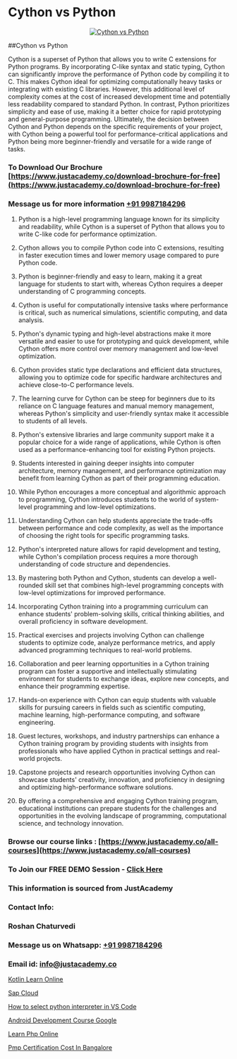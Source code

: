 # Cython vs Python

<p align="center">
  <a href="https://justacademy.co/course-detail/python-training">
    <img src="https://justacademy.co/storage2/course_image/1709713400_course_image.webp" alt="Cython vs Python">
  </a>
</p>
##Cython vs Python

Cython is a superset of Python that allows you to write C extensions for Python programs. By incorporating C-like syntax and static typing, Cython can significantly improve the performance of Python code by compiling it to C. This makes Cython ideal for optimizing computationally heavy tasks or integrating with existing C libraries. However, this additional level of complexity comes at the cost of increased development time and potentially less readability compared to standard Python. In contrast, Python prioritizes simplicity and ease of use, making it a better choice for rapid prototyping and general-purpose programming. Ultimately, the decision between Cython and Python depends on the specific requirements of your project, with Cython being a powerful tool for performance-critical applications and Python being more beginner-friendly and versatile for a wide range of tasks.
### To Download Our Brochure [https://www.justacademy.co/download-brochure-for-free](https://www.justacademy.co/download-brochure-for-free)
### Message us for more information [+91 9987184296](https://api.whatsapp.com/send?phone=919987184296)
1) Python is a high-level programming language known for its simplicity and readability, while Cython is a superset of Python that allows you to write C-like code for performance optimization.

2) Cython allows you to compile Python code into C extensions, resulting in faster execution times and lower memory usage compared to pure Python code.

3) Python is beginner-friendly and easy to learn, making it a great language for students to start with, whereas Cython requires a deeper understanding of C programming concepts.

4) Cython is useful for computationally intensive tasks where performance is critical, such as numerical simulations, scientific computing, and data analysis.

5) Python's dynamic typing and high-level abstractions make it more versatile and easier to use for prototyping and quick development, while Cython offers more control over memory management and low-level optimization.

6) Cython provides static type declarations and efficient data structures, allowing you to optimize code for specific hardware architectures and achieve close-to-C performance levels.

7) The learning curve for Cython can be steep for beginners due to its reliance on C language features and manual memory management, whereas Python's simplicity and user-friendly syntax make it accessible to students of all levels.

8) Python's extensive libraries and large community support make it a popular choice for a wide range of applications, while Cython is often used as a performance-enhancing tool for existing Python projects.

9) Students interested in gaining deeper insights into computer architecture, memory management, and performance optimization may benefit from learning Cython as part of their programming education.

10) While Python encourages a more conceptual and algorithmic approach to programming, Cython introduces students to the world of system-level programming and low-level optimizations.

11) Understanding Cython can help students appreciate the trade-offs between performance and code complexity, as well as the importance of choosing the right tools for specific programming tasks.

12) Python's interpreted nature allows for rapid development and testing, while Cython's compilation process requires a more thorough understanding of code structure and dependencies.

13) By mastering both Python and Cython, students can develop a well-rounded skill set that combines high-level programming concepts with low-level optimizations for improved performance.

14) Incorporating Cython training into a programming curriculum can enhance students' problem-solving skills, critical thinking abilities, and overall proficiency in software development.

15) Practical exercises and projects involving Cython can challenge students to optimize code, analyze performance metrics, and apply advanced programming techniques to real-world problems.

16) Collaboration and peer learning opportunities in a Cython training program can foster a supportive and intellectually stimulating environment for students to exchange ideas, explore new concepts, and enhance their programming expertise.

17) Hands-on experience with Cython can equip students with valuable skills for pursuing careers in fields such as scientific computing, machine learning, high-performance computing, and software engineering.

18) Guest lectures, workshops, and industry partnerships can enhance a Cython training program by providing students with insights from professionals who have applied Cython in practical settings and real-world projects.

19) Capstone projects and research opportunities involving Cython can showcase students' creativity, innovation, and proficiency in designing and optimizing high-performance software solutions.

20) By offering a comprehensive and engaging Cython training program, educational institutions can prepare students for the challenges and opportunities in the evolving landscape of programming, computational science, and technology innovation.

### Browse our course links : [https://www.justacademy.co/all-courses](https://www.justacademy.co/all-courses) 
### To Join our FREE DEMO Session - [Click Here](https://www.justacademy.co/register-for-course-demo)


### This information is sourced from JustAcademy
### Contact Info:
### Roshan Chaturvedi
### Message us on Whatsapp: [+91 9987184296](https://api.whatsapp.com/send?phone=919987184296)
### Email id: [info@justacademy.co](mailto:info@justacademy.co)
                
[Kotlin Learn Online](https://www.linkedin.com/pulse/kotlin-learn-online-justacademy-thane-8zxaf/)

[Sap Cloud](https://www.linkedin.com/pulse/sap-cloud-justacademy-delhi-4genc/)

[How to select python interpreter in VS Code](https://medium.com/@negishivu99/how-to-select-python-interpreter-in-vs-code-ae2cf2775e33)

[Android Development Course Google](https://medium.com/@kumarishimmi99/android-development-course-google-dc8818df179d)

[Learn Php Online](https://justacademyin.github.io/justacademy/learn-php-online)

[Pmp Certification Cost In Bangalore](https://justacademyin.github.io/justacademy/pmp-certification-cost-in-bangalore)

